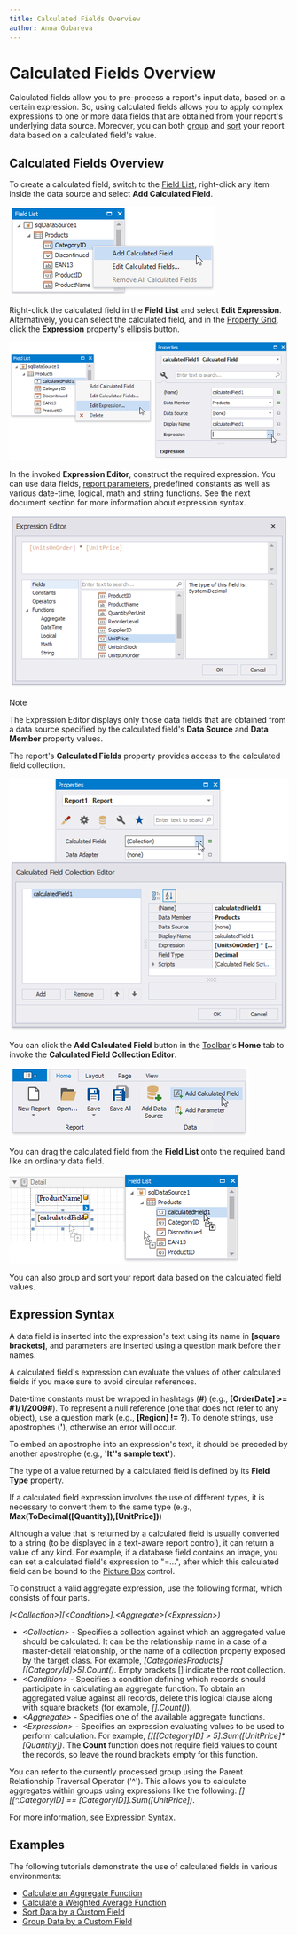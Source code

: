 ```yaml
---
title: Calculated Fields Overview
author: Anna Gubareva
---
```

# Calculated Fields Overview

Calculated fields allow you to pre-process a report's input data, based on a certain expression. So, using calculated fields allows you to apply complex expressions to one or more data fields that are obtained from your report's underlying data source. Moreover, you can both [group](../../shape-report-data/group-and-sort-data/group-data.md) and [sort](../../shape-report-data/group-and-sort-data/sort-data.md) your report data based on a calculated field's value.

## <a name="overview"></a>Calculated Fields Overview

To create a calculated field, switch to the [Field List](../../report-designer-tools/ui-panels/field-list.md), right-click any item inside the data source and select **Add Calculated Field**.

![](../../../../../images/eurd-win-add-calculated-field.png)

 Right-click the calculated field in the **Field List** and select **Edit Expression**. Alternatively, you can select the calculated field, and in the [Property Grid](../../report-designer-tools/ui-panels/property-grid-tabbed-view.md), click the **Expression** property's ellipsis button.

![](../../../../../images/eurd-win-calculated-field-eidt-expression.png)

In the invoked **Expression Editor**, construct the required expression. You can use data fields, [report parameters](../use-report-parameters.md), predefined constants as well as various date-time, logical, math and string functions. See the next document section for more information about expression syntax.

![](../../../../../images/eurd-win-calculated-field-expression.png)

> [!NOTE]
> The Expression Editor displays only those data fields that are obtained from a data source specified by the calculated field's **Data Source** and **Data Member** property values.

The report's **Calculated Fields** property provides access to the calculated field collection.

![](../../../../../images/eurd-win-calculated-field-collection-editor.png)

You can click the **Add Calculated Field** button in the [Toolbar](../../report-designer-tools/toolbar.md)'s **Home** tab to invoke the **Calculated Field Collection Editor**.

![](../../../../../images/eurd-win-calculated-field-add-via-toolbar.png)

You can drag the calculated field from the **Field List** onto the required band like an ordinary data field. 

![](../../../../../images/eurd-win-calculated-field-drop-onto-band.png)

You can also group and sort your report data based on the calculated field values.

## <a name="syntax"></a>Expression Syntax
A data field is inserted into the expression's text using its name in **[**square brackets**]**, and parameters are inserted using a question mark before their names.

A calculated field's expression can evaluate the values of other calculated fields if you make sure to avoid circular references.

Date-time constants must be wrapped in hashtags (**#**) (e.g., **[OrderDate] >= #1/1/2009#**). To represent a null reference (one that does not refer to any object), use a question mark (e.g., **[Region] != ?**). To denote strings, use apostrophes (**'**), otherwise an error will occur.

To embed an apostrophe into an expression's text, it should be preceded by another apostrophe (e.g., **'It''s sample text'**).

The type of a value returned by a calculated field is defined by its **Field Type** property.

If a calculated field expression involves the use of different types, it is necessary to convert them to the same type (e.g., **Max(ToDecimal([Quantity]),[UnitPrice])**)

Although a value that is returned by a calculated field is usually converted to a string (to be displayed in a text-aware report control), it can return a value of any kind. For example, if a database field contains an image, you can set a calculated field's expression to "=...", after which this calculated field can be bound to the [Picture Box](../../use-report-elements/use-basic-report-controls/picture-box.md) control.

To construct a valid aggregate expression, use the following format, which consists of four parts.

_[\<Collection>][\<Condition>].\<Aggregate>(\<Expression>)_

* _\<Collection>_ - Specifies a collection against which an aggregated value should be calculated. It can be the relationship name in a case of a master-detail relationship, or the name of a collection property exposed by the target class. For example, _[CategoriesProducts][[CategoryId]>5].Count()_. Empty brackets [] indicate the root collection.
* _\<Condition>_ - Specifies a condition defining which records should participate in calculating an aggregate function. To obtain an aggregated value against all records, delete this logical clause along with square brackets (for example, _[].Count()_).
* _\<Aggregate>_ - Specifies one of the available aggregate functions.
* _\<Expression>_ - Specifies an expression evaluating values to be used to perform calculation. For example, _[][[CategoryID] > 5].Sum([UnitPrice]*[Quantity])_. The **Count** function does not require field values to count the records, so leave the round brackets empty for this function.

You can refer to the currently processed group using the Parent Relationship Traversal Operator ('^'). This allows you to calculate aggregates within groups using expressions like the following: _[][[^.CategoryID] == [CategoryID]].Sum([UnitPrice])_.

For more information, see [Expression Syntax](../../use-expressions/expression-syntax.md).

## <a name="examples"></a>Examples
The following tutorials demonstrate the use of calculated fields in various environments:

* [Calculate an Aggregate Function](calculate-an-aggregate-function.md)
* [Calculate a Weighted Average Function](../calculate-summaries/calculate-a-weighted-average.md)
* [Sort Data by a Custom Field](../../shape-report-data/group-and-sort-data/sort-data-by-a-custom-field.md)
* [Group Data by a Custom Field](../../shape-report-data/group-and-sort-data/group-data-by-a-custom-field.md)